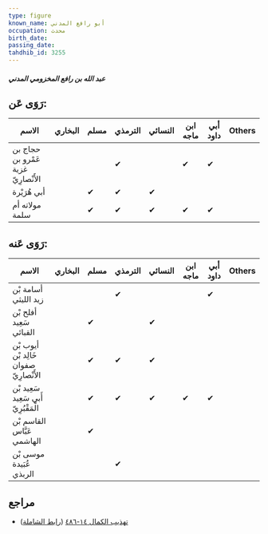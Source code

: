 ```yaml
---
type: figure
known_name: أبو رافع المدني
occupation: محدث
birth_date:
passing_date:
tahdhib_id: 3255
---
```

##### عبد الله بن رافع المخزومي المدني

## رَوَى عَن:
| الاسم                               | البخاري | مسلم | الترمذي | النسائي | ابن ماجه | أبي داود | Others |
| ----------------------------------- | ------- | ---- | ------- | ------- | -------- | -------- | ------ |
| حجاج بن عَمْرو بن غزية الأَنْصارِيّ |         |      | ✔       |         | ✔        | ✔        |        |
| أبي هُرَيْرة                        |         | ✔    | ✔       | ✔       |          |          |        |
| مولاته أم سلمة                      |         | ✔    | ✔       | ✔       | ✔        | ✔        |        |
## رَوَى عَنه:
| الاسم                                  | البخاري | مسلم | الترمذي | النسائي | ابن ماجه | أبي داود | Others |
| -------------------------------------- | ------- | ---- | ------- | ------- | -------- | -------- | ------ |
| أسامة بْن زيد الليثي                   |         |      | ✔       |         |          | ✔        |        |
| أفلح بْن سَعِيد القبائي                |         | ✔    |         | ✔       |          |          |        |
| أيوب بْن خَالِد بْن صفوان الأَنْصارِيّ |         | ✔    | ✔       | ✔       |          |          |        |
| سَعِيد بْن أَبي سَعِيد الْمَقْبُرِيّ   |         | ✔    | ✔       | ✔       | ✔        | ✔        |        |
| القاسم بْن عَبَّاس الهاشمي             |         | ✔    |         |         |          |          |        |
| موسى بْن عُبَيدة الربذي                |         |      | ✔       |         |          |          |        |
## مراجع
- [تهذيب الكمال ١٤-٤٨٦](obsidian://open?vault=Tahdhib-al-Kamal&file=Figures/٣٢٥٥-عبد%20الله%20بن%20رافع%20المخزومي%20المدني) ([رابط الشاملة](https://shamela.ws/book/3722/7414))